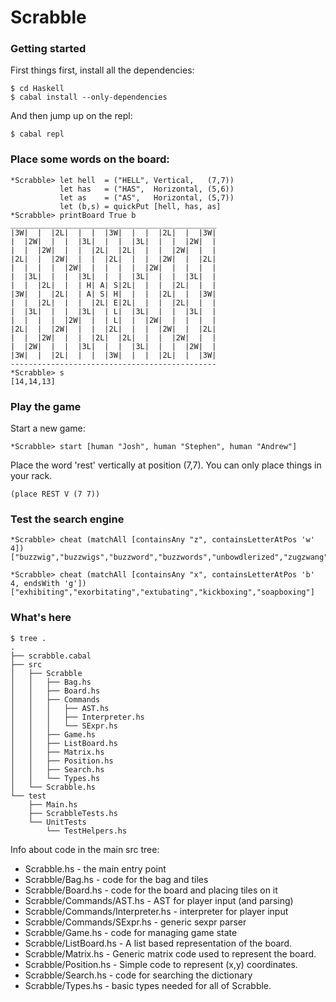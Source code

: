 # Scrabble

### Getting started

First things first, install all the dependencies:

    $ cd Haskell
    $ cabal install --only-dependencies

And then jump up on the repl:

    $ cabal repl

### Place some words on the board:

    *Scrabble> let hell  = ("HELL", Vertical,   (7,7))
               let has   = ("HAS",  Horizontal, (5,6))
               let as    = ("AS",   Horizontal, (5,7))
               let (b,s) = quickPut [hell, has, as]
    *Scrabble> printBoard True b
    ______________________________________________
    |3W|  |  |2L|  |  |  |3W|  |  |  |2L|  |  |3W|
    |  |2W|  |  |  |3L|  |  |  |3L|  |  |  |2W|  |
    |  |  |2W|  |  |  |2L|  |2L|  |  |  |2W|  |  |
    |2L|  |  |2W|  |  |  |2L|  |  |  |2W|  |  |2L|
    |  |  |  |  |2W|  |  |  |  |  |2W|  |  |  |  |
    |  |3L|  |  |  |3L|  |  |  |3L|  |  |  |3L|  |
    |  |  |2L|  |  | H| A| S|2L|  |  |  |2L|  |  |
    |3W|  |  |2L|  | A| S| H|  |  |  |2L|  |  |3W|
    |  |  |2L|  |  |  |2L| E|2L|  |  |  |2L|  |  |
    |  |3L|  |  |  |3L|  | L|  |3L|  |  |  |3L|  |
    |  |  |  |  |2W|  |  | L|  |  |2W|  |  |  |  |
    |2L|  |  |2W|  |  |  |2L|  |  |  |2W|  |  |2L|
    |  |  |2W|  |  |  |2L|  |2L|  |  |  |2W|  |  |
    |  |2W|  |  |  |3L|  |  |  |3L|  |  |  |2W|  |
    |3W|  |  |2L|  |  |  |3W|  |  |  |2L|  |  |3W|
    ----------------------------------------------
    *Scrabble> s
    [14,14,13]

### Play the game

Start a new game:

    *Scrabble> start [human "Josh", human "Stephen", human "Andrew"]

Place the word 'rest' vertically at position (7,7). You can only place things in your rack.

    (place REST V (7 7))

### Test the search engine

    *Scrabble> cheat (matchAll [containsAny "z", containsLetterAtPos 'w' 4])
    ["buzzwig","buzzwigs","buzzword","buzzwords","unbowdlerized","zugzwang","zugzwanged","zugzwanging","zugzwangs"]

    *Scrabble> cheat (matchAll [containsAny "x", containsLetterAtPos 'b' 4, endsWith 'g'])
    ["exhibiting","exorbitating","extubating","kickboxing","soapboxing"]

### What's here

```
$ tree .
.
├── scrabble.cabal
├── src
│   ├── Scrabble
│   │   ├── Bag.hs
│   │   ├── Board.hs
│   │   ├── Commands
│   │   │   ├── AST.hs
│   │   │   ├── Interpreter.hs
│   │   │   └── SExpr.hs
│   │   ├── Game.hs
│   │   ├── ListBoard.hs
│   │   ├── Matrix.hs
│   │   ├── Position.hs
│   │   ├── Search.hs
│   │   └── Types.hs
│   └── Scrabble.hs
└── test
    ├── Main.hs
    ├── ScrabbleTests.hs
    └── UnitTests
        └── TestHelpers.hs
```

Info about code in the main src tree:

* Scrabble.hs           - the main entry point
* Scrabble/Bag.hs       - code for the bag and tiles
* Scrabble/Board.hs     - code for the board and placing tiles on it
* Scrabble/Commands/AST.hs         - AST for player input (and parsing)
* Scrabble/Commands/Interpreter.hs - interpreter for player input
* Scrabble/Commands/SExpr.hs       - generic sexpr parser
* Scrabble/Game.hs      - code for managing game state
* Scrabble/ListBoard.hs - A list based representation of the board.
* Scrabble/Matrix.hs    - Generic matrix code used to represent the board.
* Scrabble/Position.hs  - Simple code to represent (x,y) coordinates.
* Scrabble/Search.hs    - code for searching the dictionary
* Scrabble/Types.hs     - basic types needed for all of Scrabble.

